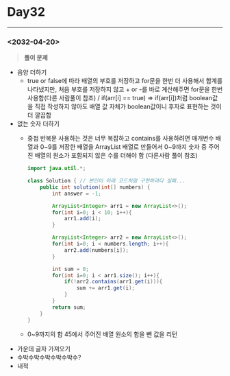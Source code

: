 # Day32

---

### <2032-04-20>

> **********풀이 문제**********
>
- 음양 더하기
    - true or false에 따라 배열의 부호를 저장하고 for문을 한번 더 사용해서 합계를 나타냈지만, 처음 부호를 저장하지 않고 + or -를 바로 계산해주면 for문을 한번 사용함(다른 사람풀이 참조) / if(arr[i] == true) ⇒ if(arr[i])처럼 boolean값을 직접 작성하지 않아도 배열 값 자체가 boolean값이니 후자로 표현하는 것이 더 깔끔함
- 없는 숫자 더하기
    - 중첩 반복문 사용하는 것은 너무 복잡하고 contains를 사용하려면 매개변수 배열과 0~9를 저장한 배열을 ArrayList 배열로 만들어서 0~9까지 숫자 중 주어진 배열의 원소가 포함되지 않은 수를 더해야 함 (다른사람 풀이 참조)

        ```java
        import java.util.*;
        
        class Solution { // 본인이 아래 코드처럼 구현하려다 실패...
            public int solution(int[] numbers) {
                int answer = -1;
        
                ArrayList<Integer> arr1 = new ArrayList<>();
                for(int i=0; i < 10; i++){
                    arr1.add(i);
                }
        
                ArrayList<Integer> arr2 = new ArrayList<>();
                for(int i=0; i < numbers.length; i++){
                    arr2.add(numbers[i]);
                }
        
                int sum = 0;
                for(int i=0; i < arr1.size(); i++){
                    if(!arr2.contains(arr1.get(i))){
                        sum += arr1.get(i);
                    }
                }
                return sum;
            }
        }
        ```

    - 0~9까지의 합 45에서 주어진 배열 원소의 합을 뺀 값을 리턴
- 가운데 글자 가져오기
- 수박수박수박수박수박수?
- 내적